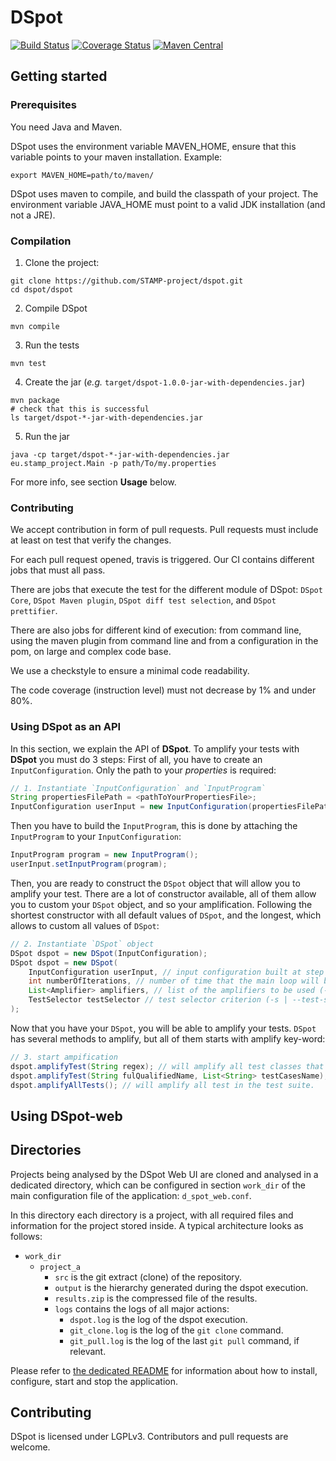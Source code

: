 # DSpot

[![Build Status](https://travis-ci.org/STAMP-project/dspot.svg?branch=master)](https://travis-ci.org/STAMP-project/dspot) [![Coverage Status](https://coveralls.io/repos/github/STAMP-project/dspot/badge.svg?branch=master)](https://coveralls.io/github/STAMP-project/dspot?branch=master) [![Maven Central](https://maven-badges.herokuapp.com/maven-central/eu.stamp-project/dspot/badge.svg)](https://mavenbadges.herokuapp.com/maven-central/eu.stamp-project/dspot)

## Getting started

### Prerequisites

You need Java and Maven.

DSpot uses the environment variable MAVEN_HOME, ensure that this variable points to your maven installation. Example:
```
export MAVEN_HOME=path/to/maven/
```

DSpot uses maven to compile, and build the classpath of your project. The environment variable JAVA_HOME must point to a valid JDK installation (and not a JRE).

### Compilation

1) Clone the project:
```
git clone https://github.com/STAMP-project/dspot.git
cd dspot/dspot
```

2) Compile DSpot
```
mvn compile
```

3) Run the tests
```
mvn test
```

4) Create the jar (_e.g._ `target/dspot-1.0.0-jar-with-dependencies.jar`)
```
mvn package
# check that this is successful
ls target/dspot-*-jar-with-dependencies.jar
```

5) Run the jar
```
java -cp target/dspot-*-jar-with-dependencies.jar eu.stamp_project.Main -p path/To/my.properties
```

For more info, see section **Usage** below.

### Contributing

We accept contribution in form of pull requests. Pull requests must include at least on test that verify the changes.

For each pull request opened, travis is triggered. Our CI contains different jobs that must all pass.

There are jobs that execute the test for the different module of DSpot: `DSpot Core`, `DSpot Maven plugin`, `DSpot diff test selection`, and `DSpot prettifier`.

There are also jobs for different kind of execution: from command line, using the maven plugin from command line and from a configuration in the pom, on large and complex code base.

We use a checkstyle to ensure a minimal code readability.

The code coverage (instruction level) must not decrease by 1% and under 80%.  

### Using DSpot as an API

In this section, we explain the API of **DSpot**. To amplify your tests with **DSpot** you must do 3 steps:
First of all, you have to create an `InputConfiguration`. Only the path to your _properties_ is required:

```java
// 1. Instantiate `InputConfiguration` and `InputProgram`
String propertiesFilePath = <pathToYourPropertiesFile>;
InputConfiguration userInput = new InputConfiguration(propertiesFilePath);
```

Then you have to build the `InputProgram`, this is done by attaching the `InputProgram` to your `InputConfiguration`:

```java
InputProgram program = new InputProgram();
userInput.setInputProgram(program);
```
Then, you are ready to construct the `DSpot` object that will allow you to amplify your test.
There are a lot of constructor available, all of them allow you to custom your `DSpot` object, and so your amplification.
Following the shortest constructor with all default values of `DSpot`, and the longest, which allows to custom all values of `DSpot`:

```java
// 2. Instantiate `DSpot` object
DSpot dspot = new DSpot(InputConfiguration);
DSpot dspot = new DSpot(
    InputConfiguration userInput, // input configuration built at step 1
    int numberOfIterations, // number of time that the main loop will be applied (-i | --iteration option of the CLI)
    List<Amplifier> amplifiers, // list of the amplifiers to be used (-a | --amplifiers option of the CLI)
    TestSelector testSelector // test selector criterion (-s | --test-selector option of the CLI)
);
```

Now that you have your `DSpot`, you will be able to amplify your tests.
`DSpot` has several methods to amplify, but all of them starts with amplify key-word:

```java
// 3. start ampification
dspot.amplifyTest(String regex); // will amplify all test classes that match the given regex
dspot.amplifyTest(String fulQualifiedName, List<String> testCasesName); // will amplify test cases that have their name in testCasesName in the test class fulQualifiedName
dspot.amplifyAllTests(); // will amplify all test in the test suite.
```

## Using DSpot-web

## Directories

Projects being analysed by the DSpot Web UI are cloned and analysed in a dedicated directory, which can be configured in section `work_dir` of the main configuration file of the application: `d_spot_web.conf`.

In this directory each directory is a project, with all required files and information for the project stored inside. A typical architecture looks as follows:

* `work_dir`
  - `project_a`
    - `src` is the git extract (clone) of the repository.
    - `output` is the hierarchy generated during the dspot execution.
    - `results.zip` is the compressed file of the results.
    - `logs` contains the logs of all major actions:
      - `dspot.log` is the log of the dspot execution.
      - `git_clone.log` is the log of the `git clone` command.
      - `git_pull.log` is the log of the last `git pull` command, if relevant.

Please refer to [the dedicated README](dspot-web/v2-mojo/README.md) for information about how to install, configure,
start and stop the application.


## Contributing

DSpot is licensed under LGPLv3. Contributors and pull requests are welcome.
